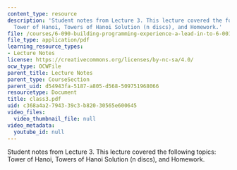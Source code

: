 ```yaml
---
content_type: resource
description: 'Student notes from Lecture 3. This lecture covered the following topics:
  Tower of Hanoi, Towers of Hanoi Solution (n discs), and Homework.'
file: /courses/6-090-building-programming-experience-a-lead-in-to-6-001-january-iap-2005/c368a4a2794339c3b82030565e600645_class3.pdf
file_type: application/pdf
learning_resource_types:
- Lecture Notes
license: https://creativecommons.org/licenses/by-nc-sa/4.0/
ocw_type: OCWFile
parent_title: Lecture Notes
parent_type: CourseSection
parent_uid: d54943fa-5187-a805-d568-509751968066
resourcetype: Document
title: class3.pdf
uid: c368a4a2-7943-39c3-b820-30565e600645
video_files:
  video_thumbnail_file: null
video_metadata:
  youtube_id: null
---
```

Student notes from Lecture 3. This lecture covered the following topics: Tower of Hanoi, Towers of Hanoi Solution (n discs), and Homework.
